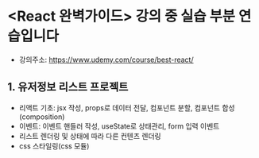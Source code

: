 # <React 완벽가이드> 강의 중 실습 부분 연습입니다
- 강의주소: https://www.udemy.com/course/best-react/

## 1. 유저정보 리스트 프로젝트
- 리액트 기초: jsx 작성, props로 데이터 전달, 컴포넌트 분할, 컴포넌트 합성(composition)
- 이벤트: 이벤트 핸들러 작성, useState로 상태관리, form 입력 이벤트
- 리스트 렌더링 및 상태에 따라 다른 컨텐츠 렌더링
- css 스타일링(css 모듈)



